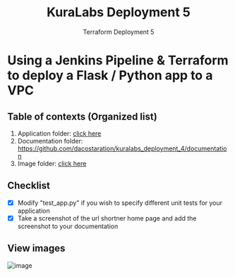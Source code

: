 <h1 align=center>KuraLabs Deployment 5</h1>
<div align=center>Terraform Deployment 5</div>

# Using a Jenkins Pipeline & Terraform to deploy a Flask / Python app to a VPC

## Table of contexts (Organized list)
1. Application folder: [click here](https://github.com/dacostaration/kuralabs_deployment_5)
2. Documentation folder: https://github.com/dacostaration/kuralabs_deployment_4/documentation
3. Image folder: [click here](https://github.com/dacostaration/kuralabs_deployment_4/static/user_files)

## Checklist
- [x] Modify "test_app.py" if you wish to specify different unit tests for your application
- [x] Take a screenshot of the url shortner home page and add the screenshot to your documentation

## View images

![image](https://github.com/dacostaration/kuralabs_deployment_5/static/user_files/Deployment05-Pipeline-v2.png)
